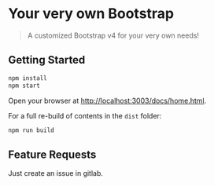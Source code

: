 Your very own Bootstrap
=======================

> A customized Bootstrap v4 for your very own needs!


## Getting Started

```bash
npm install
npm start
```

Open your browser at [http://localhost:3003/docs/home.html](http://localhost:3333/docs/home.html).


For a full re-build of contents in the ``dist`` folder:

```bash
npm run build
```


## Feature Requests

Just create an issue in gitlab.
